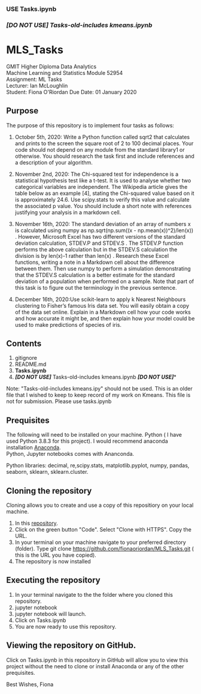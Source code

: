### **USE Tasks.ipynb**  
### ***[DO NOT USE] Tasks-old-includes kmeans.ipynb***


# MLS_Tasks      
GMIT Higher Diploma Data Analytics  
Machine Learning and Statistics Module 52954  
Assignment: ML Tasks  
Lecturer: Ian McLoughlin  
Student: Fiona O'Riordan
Due Date: 01 January 2020  

## Purpose  

The purpose of this repository is to implement four tasks as follows:  

1. October 5th, 2020: Write a Python function called sqrt2 that calculates and prints to the screen the square root of 2 to 100 decimal places. Your code should not depend on any module from the standard library1 or otherwise. You should research the task first and include references and a description of your algorithm.  

2. November 2nd, 2020: The Chi-squared test for independence is a statistical hypothesis test like a t-test. It is used to analyse whether two categorical variables are independent. The Wikipedia article gives the table below as an example [4], stating the Chi-squared value based on it is approximately 24.6. Use scipy.stats to verify this value and calculate the associated p value. You should include a short note with references justifying your analysis in a markdown cell.  

3. November 16th, 2020: The standard deviation of an array of numbers x is calculated using numpy as np.sqrt(np.sum((x - np.mean(x))^2)/len(x)) . However, Microsoft Excel has two different versions of the standard deviation calculation, STDEV.P and STDEV.S . The STDEV.P function performs the above calculation but in the STDEV.S calculation the division is by len(x)-1 rather than len(x) . Research these Excel functions, writing a note in a Markdown cell about the difference between them. Then use numpy to perform a simulation demonstrating that the STDEV.S calculation is a better estimate for the standard deviation of a population when performed on a sample. Note that part of this task is to figure out the terminology in the previous sentence.  

4. December 16th, 2020:Use scikit-learn to apply k Nearest Neighbours clustering to Fisher’s famous Iris data set. You will easily obtain a copy of the data set online. Explain in a Markdown cell how your code works and how accurate it might be, and then explain how your model could be used to make predictions of species of iris.  

## Contents
1. gitignore 
2. README.md
3. **Tasks.ipynb**
4. ***[DO NOT USE]*** Tasks-old-includes kmeans.ipynb ***[DO NOT USE]****

Note: "Tasks-old-includes kmeans.ipy" should not be used.  This is an older file that I wished to keep to keep record of my work on Kmeans. This file is not for submission.  Please use tasks.ipynb

## Prequisites
The following will need to be installed on your machine.
Python ( I have used Python 3.8.3 for this project). I would recommend anaconda installation [Anaconda](https://www.anaconda.com/products/individual).   
Python, Jupyter notebooks comes with Ananconda.  

Python libraries: decimal, re,scipy.stats, matplotlib.pyplot, numpy, pandas, seaborn, sklearn, sklearn.cluster.  

## Cloning the repository
Cloning allows you to create and use a copy of this repositiory on your local machine. 

1. In this [repository](https://github.com/fionaoriordan/MLS_Tasks). 
2. Click on the green button "Code". Select "Clone with HTTPS". Copy the URL.  
3. In your terminal on your machine navigate to your preferred directory (folder). Type git clone https://github.com/fionaoriordan/MLS_Tasks.git ( this is the URL you have copied). 
4. The repository is now installed

## Executing the repository
1. In your terminal navigate to the the folder where you cloned this repository.
2. jupyter notebook
3. jupyter notebook will launch.
4. Click on Tasks.ipynb 
5. You are now ready to use this repository.

## Viewing the repository on GitHub.
Click on Tasks.ipynb in this repository in GitHub will allow you to view this project without the need to clone or install Anaconda or any of the other prequisites.

Best Wishes,
Fiona



